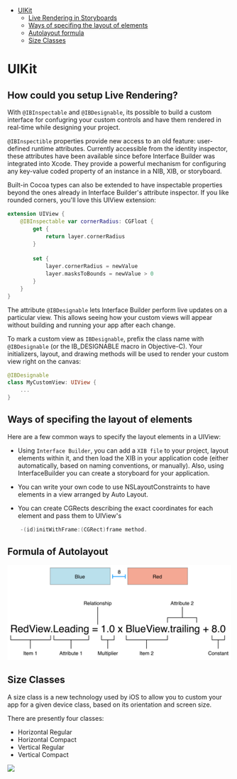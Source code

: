 * [UIKit](#uikit)
    * [Live Rendering in Storyboards](#how-could-you-setup-live-rendering)
    * [Ways of specifing the layout of elements](#ways-of-specifing-the-layout-of-elements)
    * [Autolayout formula](#formula-of-autolayout)
    * [Size Classes](#size-classes)


# UIKit

## How could you setup Live Rendering?
With `@IBInspectable` and `@IBDesignable`, its possible to build a custom interface for confugring your custom controls and have them rendered in real-time while designing your project.

`@IBInspectible` properties provide new access to an old feature:
user-defined runtime attributes. Currently accessible from the identity inspector, these attributes have been available since before Interface Builder was integrated into Xcode. They provide a powerful mechanism for configuring any key-value coded property of an instance in a NIB, XIB, or storyboard.

Built-in Cocoa types can also be extended to have inspectable properties beyond the ones already in Interface Builder's attribute inspector. If you like rounded corners, you'll love this UIView extension:

```swift
extension UIView {
    @IBInspectable var cornerRadius: CGFloat {
        get {
            return layer.cornerRadius
        }

        set {
            layer.cornerRadius = newValue
            layer.masksToBounds = newValue > 0
        }
    }
}
```

The attribute `@IBDesignable` lets Interface Builder perform live updates on a particular view.
This allows seeing how your custom views will appear without building and running your app after each change.

To mark a custom view as `IBDesignable`, prefix the class name with `@IBDesignable` (or the IB_DESIGNABLE macro in Objective-C). Your initializers, layout, and drawing methods will be used to render your custom view right on the canvas:

```swift
@IBDesignable
class MyCustomView: UIView {
    ...
}
```


## Ways of specifing the layout of elements

Here are a few common ways to specify the layout elements in a UIView:

- Using `Interface Builder`, you can add a `XIB file` to your project, layout elements within it, and then load the XIB in your application code (either automatically, based on naming conventions, or manually).
Also, using InterfaceBuilder you can create a storyboard for your application.
- You can write your own code to use NSLayoutConstraints to have elements in a view arranged by Auto Layout.

- You can create CGRects describing the exact coordinates for each element and pass them to UIView's 
```objectivec
    -(id)initWithFrame:(CGRect)frame method.
```

## Formula of Autolayout
<img src = "/Resources/Articles/Autolayout.png">

## Size Classes
A size class is a new technology used by iOS to allow you to custom your app for a given device class, based on its orientation and screen size.

There are presently four classes:
- Horizontal Regular
- Horizontal Compact
- Vertical Regular
- Vertical Compact

<img src = "/Resource/Articles/Size%20Classes.png">